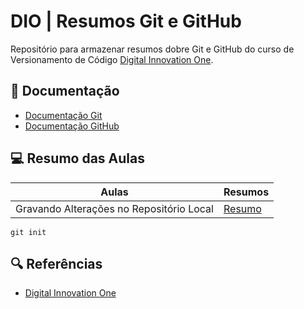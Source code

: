 
# DIO | Resumos Git e GitHub

Repositório para armazenar resumos dobre Git e GitHub do curso de Versionamento de Código [Digital Innovation One](htts://www.dio.me/).

## 📑 Documentação
- [Documentação Git](https://git-scm.com/doc)
- [Documentação GitHub](https://docs.github.com/pt)

## 💻 Resumo das Aulas

| Aulas | Resumos |
|-------|---------|
|Gravando Alterações no Repositório Local | [Resumo]() | 

```
git init
```

## 🔍 Referências
- [Digital Innovation One]()
